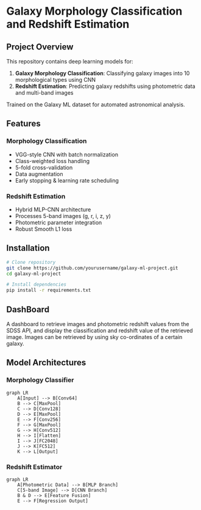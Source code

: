 

# Galaxy Morphology Classification and Redshift Estimation

## Project Overview
This repository contains deep learning models for:
1. **Galaxy Morphology Classification**: Classifying galaxy images into 10 morphological types using CNN
2. **Redshift Estimation**: Predicting galaxy redshifts using photometric data and multi-band images

Trained on the Galaxy ML dataset for automated astronomical analysis.

## Features
### Morphology Classification
- VGG-style CNN with batch normalization
- Class-weighted loss handling
- 5-fold cross-validation
- Data augmentation
- Early stopping & learning rate scheduling

### Redshift Estimation
- Hybrid MLP-CNN architecture
- Processes 5-band images (g, r, i, z, y)
- Photometric parameter integration
- Robust Smooth L1 loss

## Installation
```bash
# Clone repository
git clone https://github.com/yourusername/galaxy-ml-project.git
cd galaxy-ml-project

# Install dependencies
pip install -r requirements.txt


```
## DashBoard
A dashboard to retrieve images and photometric redshift values from the SDSS API, and display the classification and redshift value of the retrieved image. Images can be retrieved by using sky co-ordinates of a certain galaxy.
## Model Architectures
### Morphology Classifier
```mermaid
graph LR
    A[Input] --> B[Conv64]
    B --> C[MaxPool]
    C --> D[Conv128]
    D --> E[MaxPool]
    E --> F[Conv256]
    F --> G[MaxPool]
    G --> H[Conv512]
    H --> I[Flatten]
    I --> J[FC2048]
    J --> K[FC512]
    K --> L[Output]
```

### Redshift Estimator
```mermaid
graph LR
    A[Photometric Data] --> B[MLP Branch]
    C[5-band Image] --> D[CNN Branch]
    B & D --> E[Feature Fusion]
    E --> F[Regression Output]
```


```

